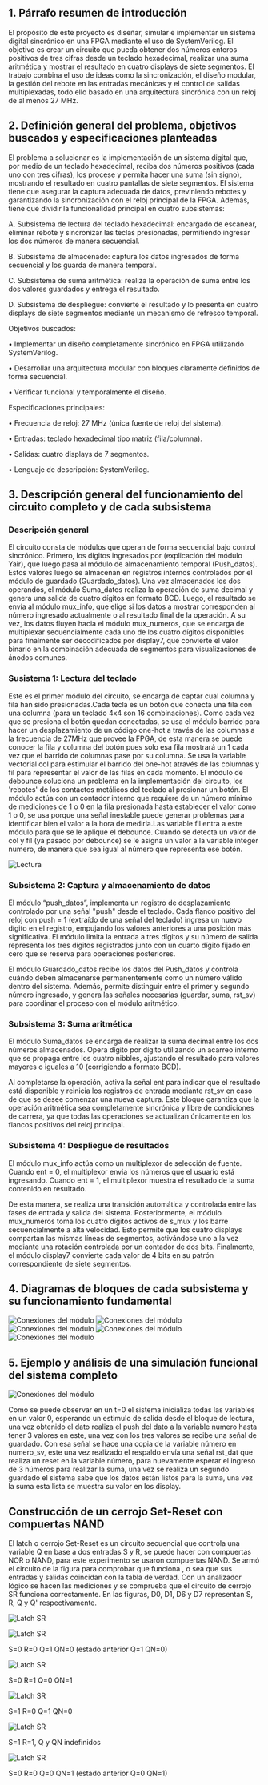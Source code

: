 ## 1. Párrafo resumen de introducción

El propósito de este proyecto es diseñar, simular e implementar un sistema digital sincrónico en una FPGA mediante el uso de SystemVerilog. El objetivo es crear un circuito que pueda obtener dos números enteros positivos de tres cifras desde un teclado hexadecimal, realizar una suma aritmética y mostrar el resultado en cuatro displays de siete segmentos. El trabajo combina el uso de ideas como la sincronización, el diseño modular, la gestión del rebote en las entradas mecánicas y el control de salidas multiplexadas, todo ello basado en una arquitectura sincrónica con un reloj de al menos 27 MHz.

## 2. Definición general del problema, objetivos buscados y especificaciones planteadas

El problema a solucionar es la implementación de un sistema digital que, por medio de un teclado hexadecimal, reciba dos números positivos (cada uno con tres cifras), los procese y permita hacer una suma (sin signo), mostrando el resultado en cuatro pantallas de siete segmentos. El sistema tiene que asegurar la captura adecuada de datos, previniendo rebotes y garantizando la sincronización con el reloj principal de la FPGA. Además, tiene que dividir la funcionalidad principal en cuatro subsistemas:

   A.	Subsistema de lectura del teclado hexadecimal: encargado de escanear, eliminar rebote y sincronizar las teclas presionadas, permitiendo ingresar los dos números de manera secuencial.

   B.	Subsistema de almacenado: captura los datos ingresados de forma secuencial y los guarda de manera temporal.

   C.	Subsistema de suma aritmética: realiza la operación de suma entre los dos valores guardados y entrega el resultado.

   D.	Subsistema de despliegue: convierte el resultado y lo presenta en cuatro displays de siete segmentos mediante un mecanismo de refresco temporal.

Objetivos buscados:

   •	Implementar un diseño completamente sincrónico en FPGA utilizando SystemVerilog.

   •	Desarrollar una arquitectura modular con bloques claramente definidos de forma secuencial.

   •	Verificar funcional y temporalmente el diseño.

Especificaciones principales:

   •	Frecuencia de reloj: 27 MHz (única fuente de reloj del sistema).

   •	Entradas: teclado hexadecimal tipo matriz (fila/columna).

   •	Salidas: cuatro displays de 7 segmentos.

   •	Lenguaje de descripción: SystemVerilog.


## 3. Descripción general del funcionamiento del circuito completo y de cada subsistema

### Descripción general

El circuito consta de módulos que operan de forma secuencial bajo control sincrónico. Primero, los dígitos ingresados por (explicación del módulo Yair), que luego pasa al módulo de almacenamiento temporal (Push_datos). Estos valores luego se almacenan en registros internos controlados por el módulo de guardado (Guardado_datos). Una vez almacenados los dos operandos, el módulo Suma_datos realiza la operación de suma decimal y genera una salida de cuatro dígitos en formato BCD. Luego, el resultado se envía al módulo mux_info, que elige si los datos a mostrar corresponden al número ingresado actualmente o al resultado final de la operación. A su vez, los datos fluyen hacia el módulo mux_numeros, que se encarga de multiplexar secuencialmente cada uno de los cuatro dígitos disponibles para finalmente ser decodificados por display7, que convierte el valor binario en la combinación adecuada de segmentos para visualizaciones de ánodos comunes.

### Susistema 1: Lectura del teclado

Este es el primer módulo del circuito, se encarga de captar cual columna y fila han sido presionadas.Cada tecla es un botón que conecta una fila con una columna (para un teclado 4x4 son 16 combinaciones). Como cada vez que se presiona el botón quedan conectadas, se usa el módulo barrido para hacer un desplazamiento de un código one-hot a través de las columnas a la frecuencia de 27MHz que provee la FPGA, de esta manera se puede conocer la fila y columna del botón pues solo esa fila mostrará un 1 cada vez que el barrido de columnas pase por su columna. Se usa la variable vectorial col para estimular el barrido del one-hot através de las columnas y fil para representar el valor de las filas en cada momento.
El módulo de debounce soluciona un problema en la implementación del circuito, los 'rebotes' de los contactos metálicos del teclado al presionar un botón. El módulo actúa con un contador interno que requiere de un número mínimo de mediciones de 1 o 0 en la fila presionada hasta establecer el valor como 1 o 0, se usa porque una señal inestable puede generar problemas para identificar bien el valor a la hora de medirla.Las variable fil entra a este módulo para que se le aplique el debounce.
Cuando se detecta un valor de col y fil (ya pasado por debounce) se le asigna un valor a la variable integer numero, de manera que sea igual al número que representa ese botón.

![Lectura](/Imagenes/sistema_de_lectura_2.png)


### Subsistema 2: Captura y almacenamiento de datos

El módulo “push_datos”, implementa un registro de desplazamiento controlado por una señal "push" desde el teclado. Cada flanco positivo del reloj con push = 1 (extraído de una señal del teclado) ingresa un nuevo dígito en el registro, empujando los valores anteriores a una posición más significativa. El módulo limita la entrada a tres dígitos y su número de salida representa los tres dígitos registrados junto con un cuarto dígito fijado en cero que se reserva para operaciones posteriores.

El módulo Guardado_datos recibe los datos del Push_datos y controla cuándo deben almacenarse permanentemente como un número válido dentro del sistema.
Además, permite distinguir entre el primer y segundo número ingresado, y genera las señales necesarias (guardar, suma, rst_sv) para coordinar el proceso con el módulo aritmético.


### Subsistema 3: Suma aritmética

El módulo Suma_datos se encarga de realizar la suma decimal entre los dos números almacenados. Opera dígito por dígito utilizando un acarreo interno que se propaga entre los cuatro nibbles, ajustando el resultado para valores mayores o iguales a 10 (corrigiendo a formato BCD).

Al completarse la operación, activa la señal ent para indicar que el resultado está disponible y reinicia los registros de entrada mediante rst_sv en caso de que se desee comenzar una nueva captura.
Este bloque garantiza que la operación aritmética sea completamente sincrónica y libre de condiciones de carrera, ya que todas las operaciones se actualizan únicamente en los flancos positivos del reloj principal.


### Subsistema 4: Despliegue de resultados

El módulo mux_info actúa como un multiplexor de selección de fuente.
Cuando ent = 0, el multiplexor envia los números que el usuario está ingresando. Cuando ent = 1, el multiplexor muestra el resultado de la suma contenido en resultado.

De esta manera, se realiza una transición automática y controlada entre las fases de entrada y salida del sistema. Posteriormente, el módulo mux_numeros toma los cuatro dígitos activos de s_mux y los barre secuencialmente a alta velocidad. Esto permite que los cuatro displays compartan las mismas líneas de segmentos, activándose uno a la vez mediante una rotación controlada por un contador de dos bits.
Finalmente, el módulo display7 convierte cada valor de 4 bits en su patrón correspondiente de siete segmentos.

## 4.  Diagramas de bloques de cada subsistema y su funcionamiento fundamental
![Conexiones del módulo](/Imagenes/Bloques_push.png)
![Conexiones del módulo](/Imagenes/Bloques_guardado.png)
![Conexiones del módulo](/Imagenes/Bloques_suma.png)
![Conexiones del módulo](/Imagenes/Bloques_lectordisplay7.png)
![Conexiones del módulo](/Imagenes/Bloque_total.png)


## 5. Ejemplo y análisis de una simulación funcional del sistema completo

![Conexiones del módulo](/Imagenes/Test.png)

Como se puede observar en un t=0 el sistema inicializa todas las variables en un valor 0, esperando un estimulo de salida desde el bloque de lectura, una vez obtenido el dato realiza el push del dato a la variable numero hasta tener 3 valores en este, una vez con los tres valores se recibe una señal de guardado. Con esa señal se hace una copia de la variable número en numero_sv, este una vez realizado el respaldo envía una señal rst_dat que realiza un reset en la variable número, para nuevamente esperar el ingreso de 3 números para realizar la suma, una vez se realiza un segundo guardado el sistema sabe que los datos están listos para la suma, una vez la suma esta lista se muestra su valor en los display.

## Construcción de un cerrojo Set-Reset con compuertas NAND
El latch o cerrojo Set-Reset es un circuito secuencial que controla una variable Q en base a dos entradas S y R, se puede hacer con compuertas NOR o NAND, para este experimento se usaron compuertas NAND. Se armó el circuito de la figura para comprobar que funciona , o sea que sus entradas y salidas coincidan con la tabla de verdad. Con un analizador lógico se hacen las mediciones y se comprueba que el circuito de cerrojo SR funciona correctamente. En las figuras, D0, D1, D6 y D7 representan S, R, Q y Q' respectivamente. 

![Latch SR](/Imagenes/RS-with-NAND-gates-2.png)

![Latch SR](/Imagenes/SR00.jpg)

S=0 R=0 Q=1 QN=0 (estado anterior Q=1 QN=0) 


![Latch SR](/Imagenes/SR01.jpg)

S=0 R=1 Q=0 QN=1


![Latch SR](/Imagenes/SR10.jpg)

S=1 R=0 Q=1 QN=0


![Latch SR](/Imagenes/SR11.jpg)

S=1 R=1, Q y QN indefinidos


![Latch SR](/Imagenes/SR00_2.jpg)

S=0 R=0 Q=0 QN=1 (estado anterior Q=0 QN=1) 
